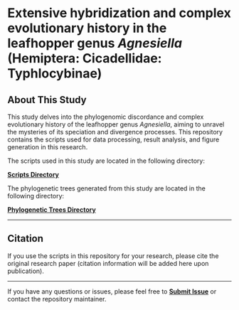# Extensive hybridization and complex evolutionary history in the leafhopper genus *Agnesiella* (Hemiptera: Cicadellidae: Typhlocybinae)

## About This Study

This study delves into the phylogenomic discordance and complex evolutionary history of the leafhopper genus *Agnesiella*, aiming to unravel the mysteries of its speciation and divergence processes. This repository contains the scripts used for data processing, result analysis, and figure generation in this research.


The scripts used in this study are located in the following directory:

[**Scripts Directory**](https://github.com/WJJ-97/Phylogenomics/tree/main/Agnesiella_Phylogenomics/Scripts)

The phylogenetic trees generated from this study are located in the following directory:

[**Phylogenetic Trees Directory**](https://github.com/WJJ-97/Phylogenomics/tree/main/Agnesiella_Phylogenomics/Phylogenetic%20Trees)

---

## Citation

If you use the scripts in this repository for your research, please cite the original research paper (citation information will be added here upon publication).

---

If you have any questions or issues, please feel free to [**Submit Issue**](https://github.com/WJJ-97/Phylogenomics/issues) or contact the repository maintainer.

